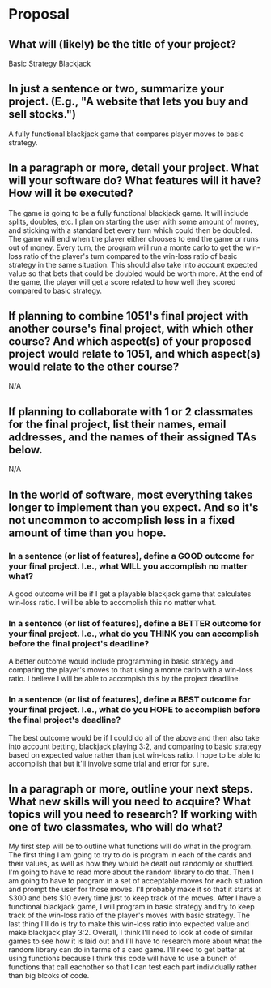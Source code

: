 # Proposal

## What will (likely) be the title of your project?

Basic Strategy Blackjack

## In just a sentence or two, summarize your project. (E.g., "A website that lets you buy and sell stocks.")

A fully functional blackjack game that compares player moves to basic strategy.

## In a paragraph or more, detail your project. What will your software do? What features will it have? How will it be executed?

The game is going to be a fully functional blackjack game. It will include splits, doubles, etc. I plan on starting the user with some amount of money, and sticking with a standard bet every turn which could then be doubled. The game will end when the player either chooses to end the game or runs out of money. Every turn, the program will run a monte carlo to get the win-loss ratio of the player's turn compared to the win-loss ratio of basic strategy in the same situation. This should also take into account expected value so that bets that could be doubled would be worth more. At the end of the game, the player will get a score related to how well they scored compared to basic strategy. 

## If planning to combine 1051's final project with another course's final project, with which other course? And which aspect(s) of your proposed project would relate to 1051, and which aspect(s) would relate to the other course?

N/A

## If planning to collaborate with 1 or 2 classmates for the final project, list their names, email addresses, and the names of their assigned TAs below.

N/A

## In the world of software, most everything takes longer to implement than you expect. And so it's not uncommon to accomplish less in a fixed amount of time than you hope.

### In a sentence (or list of features), define a GOOD outcome for your final project. I.e., what WILL you accomplish no matter what?

A good outcome will be if I get a playable blackjack game that calculates win-loss ratio. I will be able to accomplish this no matter what. 

### In a sentence (or list of features), define a BETTER outcome for your final project. I.e., what do you THINK you can accomplish before the final project's deadline?

A better outcome would include programming in basic strategy and comparing the player's moves to that using a monte carlo with a win-loss ratio. I believe I will be able to accompish this by the project deadline.

### In a sentence (or list of features), define a BEST outcome for your final project. I.e., what do you HOPE to accomplish before the final project's deadline?

The best outcome would be if I could do all of the above and then also take into account betting, blackjack playing 3:2, and comparing to basic strategy based on expected value rather than just win-loss ratio. I hope to be able to accomplish that but it'll involve some trial and error for sure. 

## In a paragraph or more, outline your next steps. What new skills will you need to acquire? What topics will you need to research? If working with one of two classmates, who will do what?

My first step will be to outline what functions will do what in the program. The first thing I am going to try to do is program in each of the cards and their values, as well as how they would be dealt out randomly or shuffled. I'm going to have to read more about the random library to do that. Then I am going to have to program in a set of acceptable moves for each situation and prompt the user for those moves. I'll probably make it so that it starts at $300 and bets $10 every time just to keep track of the moves. After I have a functional blackjack game, I will program in basic strategy and try to keep track of the win-loss ratio of the player's moves with basic strategy. The last thing I'll do is try to make this win-loss ratio into expected value and make blackjack play 3:2. Overall, I think I'll need to look at code of similar games to see how it is laid out and I'll have to research more about what the random library can do in terms of a card game. I'll need to get better at using functions because I think this code will have to use a bunch of functions that call eachother so that I can test each part individually rather than big blcoks of code. 
